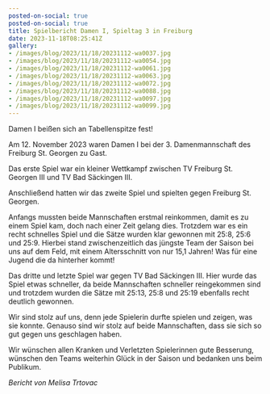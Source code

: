 ```yaml
---
posted-on-social: true
posted-on-social: true
title: Spielbericht Damen I, Spieltag 3 in Freiburg
date: 2023-11-18T08:25:41Z
gallery:
- /images/blog/2023/11/18/20231112-wa0037.jpg
- /images/blog/2023/11/18/20231112-wa0054.jpg
- /images/blog/2023/11/18/20231112-wa0061.jpg
- /images/blog/2023/11/18/20231112-wa0063.jpg
- /images/blog/2023/11/18/20231112-wa0072.jpg
- /images/blog/2023/11/18/20231112-wa0088.jpg
- /images/blog/2023/11/18/20231112-wa0097.jpg
- /images/blog/2023/11/18/20231112-wa0099.jpg
---
```

Damen I beißen sich an Tabellenspitze fest!

Am 12. November 2023 waren Damen I bei der 3. Damenmannschaft des
Freiburg St. Georgen zu Gast.

Das erste Spiel war ein kleiner Wettkampf zwischen TV Freiburg St.
Georgen III und TV Bad Säckingen III.

Anschließend hatten wir das zweite Spiel und spielten gegen Freiburg St.
Georgen.

Anfangs mussten beide Mannschaften erstmal reinkommen, damit es zu einem
Spiel kam, doch nach einer Zeit gelang dies. Trotzdem war es ein recht
schnelles Spiel und die Sätze wurden klar gewonnen mit 25:8, 25:6 und
25:9. Hierbei stand zwischenzeitlich das jüngste Team der Saison bei uns
auf dem Feld, mit einem Altersschnitt von nur 15,1 Jahren! Was für eine
Jugend die da hinterher kommt!

Das dritte und letzte Spiel war gegen TV Bad Säckingen III. Hier wurde
das Spiel etwas schneller, da beide Mannschaften schneller reingekommen
sind und trotzdem wurden die Sätze mit 25:13, 25:8 und 25:19 ebenfalls
recht deutlich gewonnen.

Wir sind stolz auf uns, denn jede Spielerin durfte spielen und zeigen,
was sie konnte. Genauso sind wir stolz auf beide Mannschaften, dass sie
sich so gut gegen uns geschlagen haben.

Wir wünschen allen Kranken und Verletzten Spielerinnen gute Besserung,
wünschen den Teams weiterhin Glück in der Saison und bedanken uns beim
Publikum.

<i>Bericht von Melisa Trtovac</i>
